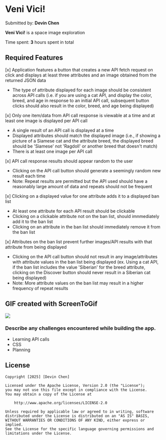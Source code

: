 # Veni Vici!

Submitted by: **Devin Chen**

**Veni Vici!** is a space image exploration

Time spent: **3** hours spent in total

## Required Features

[x] Application features a button that creates a new API fetch request on click and displays at least three attributes and an image obtained from the returned JSON data

- The type of attribute displayed for each image should be consistent across API calls (i.e. if you are using a cat API, and display the color, breed, and age in response to an initial API call, subsequent button clicks should also result in the color, breed, and age being displayed)

[x] Only one item/data from API call response is viewable at a time and at least one image is displayed per API call

- A single result of an API call is displayed at a time
- Displayed attributes should match the displayed image (i.e., if showing a picture of a Siamese cat and the attribute breed, the displayed breed should be 'Siamese' not 'Ragdoll' or another breed that doesn't match)
- There is at least one image per API call

[x] API call response results should appear random to the user

- Clicking on the API call button should generate a seemingly random new result each time
- Note: Repeat results are permitted but the API used should have a reasonably large amount of data and repeats should not be frequent

[x] Clicking on a displayed value for one attribute adds it to a displayed ban list

- At least one attribute for each API result should be clickable
- Clicking on a clickable attribute not on the ban list, should imnmediately add it to the ban list
- Clicking on an attribute in the ban list should immediately remove it from the ban list

[x] Attributes on the ban list prevent further images/API results with that attribute from being displayed

- Clicking on the API call button should not result in any image/attributes with attribute values in the ban list being displayed (ex. Using a cat API, if the ban list includes the value 'Siberian' for the breed attribute, clicking on the Discover button should never result in a Siberian cat being displayed)
- Note: More attribute values on the ban list may result in a higher frequency of repeat results

## GIF created with ScreenToGif

![](https://github.com/Fobat76/Veni-Vici/blob/main/Demo.gif)

### Describe any challenges encountered while building the app.

- Learning API calls
- CSS
- Planning

## License

    Copyright [2025] [Devin Chen]

    Licensed under the Apache License, Version 2.0 (the "License");
    you may not use this file except in compliance with the License.
    You may obtain a copy of the License at

        http://www.apache.org/licenses/LICENSE-2.0

    Unless required by applicable law or agreed to in writing, software
    distributed under the License is distributed on an "AS IS" BASIS,
    WITHOUT WARRANTIES OR CONDITIONS OF ANY KIND, either express or implied.
    See the License for the specific language governing permissions and
    limitations under the License.